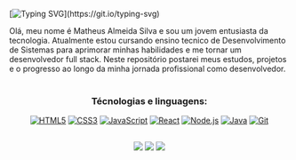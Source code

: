 [![Typing SVG](https://readme-typing-svg.herokuapp.com?font=Roboto&weight=500&size=30&duration=3000&pause=1000&color=2A6FF7&center=true&vCenter=true&width=1200&height=100&lines=Ol%C3%A1%2C+a+todos,+sejam+bem+vindos!)](https://git.io/typing-svg)




Olá, meu nome é Matheus Almeida Silva e sou um jovem entusiasta da tecnologia. Atualmente estou cursando ensino tecnico de Desenvolvimento de Sistemas para aprimorar minhas habilidades e me tornar um desenvolvedor full stack. Neste repositório postarei meus estudos, projetos e o progresso ao longo da minha jornada profissional como desenvolvedor. </br> </br>


<div  align="center"> 
  
### Técnologias e linguagens:

  
[![HTML5](https://img.icons8.com/color/48/000000/html-5.png "HTML5")](#)
[![CSS3](https://img.icons8.com/color/48/000000/css3.png "CSS3")](#)
[![JavaScript](https://img.icons8.com/color/48/000000/javascript.png "JavaScript")](#)
[![React](https://img.icons8.com/color/48/000000/react-native.png "React.js")](#)
[![Node.js](https://img.icons8.com/color/48/000000/nodejs.png "Node.js")](#)
[![Java](https://img.icons8.com/color/48/000000/java-coffee-cup-logo.png "JAVA")](#)
[![Git](https://img.icons8.com/color/48/000000/git.png "Git")](#)







</div>

  ##
 
<div  align="center"> 
<a href="https://www.linkedin.com/in/matheus-silva-43412a249/" target="_blank"><img src="https://img.shields.io/badge/-LinkedIn-%230077B5?style=for-the-badge&logo=linkedin&logoColor=white" target="_blank"></a>
<a href="https://wa.me/5511958412229" target="_blank"><img src="https://img.shields.io/badge/WhatsApp-25D366?style=for-the-badge&logo=whatsapp&logoColor=white" target="_blank"></a>
<a href="mailto:mate.almeidasilva@gmail.com" target="_blank"><img src="https://img.shields.io/badge/-Gmail-%23333?style=for-the-badge&logo=gmail&logoColor=white" target="_blank"></a>



</div>
